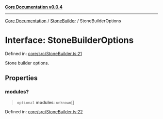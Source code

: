 [**Core Documentation v0.0.4**](../../README.md)

***

[Core Documentation](../../modules.md) / [StoneBuilder](../README.md) / StoneBuilderOptions

# Interface: StoneBuilderOptions

Defined in: [core/src/StoneBuilder.ts:21](https://github.com/stonemjs/core/blob/8c14a336c794eb98d8513b950cb1c2786962eaaf/src/StoneBuilder.ts#L21)

Stone builder options.

## Properties

### modules?

> `optional` **modules**: `unknown`[]

Defined in: [core/src/StoneBuilder.ts:22](https://github.com/stonemjs/core/blob/8c14a336c794eb98d8513b950cb1c2786962eaaf/src/StoneBuilder.ts#L22)

